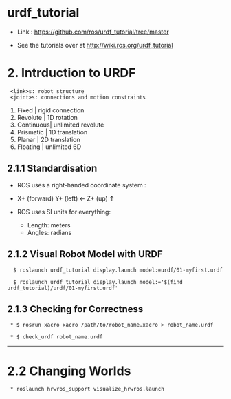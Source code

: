 # urdf_tutorial

 * Link : https://github.com/ros/urdf_tutorial/tree/master 

 * See the tutorials over at http://wiki.ros.org/urdf_tutorial 

# 2. Intrduction to URDF

```
 <link>s: robot structure
 <joint>s: connections and motion constraints
```

 1. Fixed     | rigid connection
 2. Revolute  | 1D rotation
 3. Continuous| unlimited revolute
 4. Prismatic | 1D translation
 5. Planar    | 2D translation
 6. Floating  | unlimited 6D

## 2.1.1  Standardisation

 * ROS uses a right-handed coordinate system :

 * X+ (forward) Y+ (left) ←  Z+ (up) ↑

 * ROS uses SI units for everything:
    - Length: meters
    - Angles: radians

## 2.1.2 Visual Robot Model with URDF

```
  $ roslaunch urdf_tutorial display.launch model:=urdf/01-myfirst.urdf

  $ roslaunch urdf_tutorial display.launch model:='$(find urdf_tutorial)/urdf/01-myfirst.urdf'
```
## 2.1.3 Checking for Correctness

```
 * $ rosrun xacro xacro /path/to/robot_name.xacro > robot_name.urdf

 * $ check_urdf robot_name.urdf
```
-------------------------------------------------------------------------

# 2.2 Changing Worlds

```
 * roslaunch hrwros_support visualize_hrwros.launch 
```
